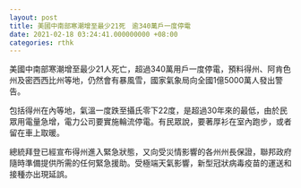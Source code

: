 ```yaml
---
layout: post
title: 美國中南部寒潮增至最少21死　逾340萬戶一度停電
date: 2021-02-18 03:24:41.000000000 +08:00
categories: rthk
---
```


美國中南部寒潮增至最少21人死亡，超過340萬用戶一度停電，預料得州、阿肯色州及密西西比州等地，仍然會有暴風雪，國家氣象局向全國1億5000萬人發出警告。

包括得州在內等地，氣溫一度跌至攝氏零下22度，是超過30年來的最低，由於民眾用電量急增，電力公司要實施輪流停電。有民眾說，要著厚衫在室內跑步，或者留在車上取暖。

總統拜登已經宣布得州進入緊急狀態，又向受災情影響的各州州長保證，聯邦政府隨時準備提供所需的任何緊急援助。受極端天氣影響，新型冠狀病毒疫苗的運送和接種亦出現延誤。

